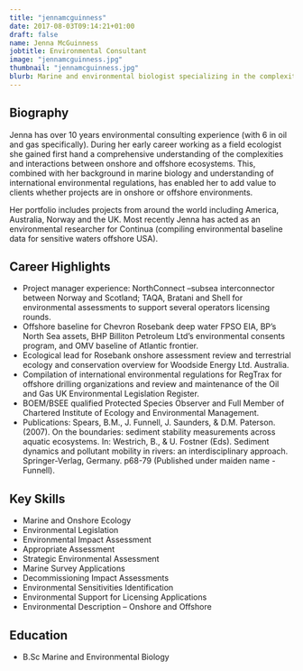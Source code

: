 ```yaml
---
title: "jennamcguinness"
date: 2017-08-03T09:14:21+01:00
draft: false
name: Jenna McGuinness
jobtitle: Environmental Consultant
image: "jennamcguinness.jpg"
thumbnail: "jennamcguinness.jpg"
blurb: Marine and environmental biologist specializing in the complexities and interactions between onshore and offshore ecosystems.
---
```


## Biography

<p>
    Jenna has over 10 years environmental consulting experience (with 6
    in oil and gas specifically). During her early career working as a field
    ecologist she gained first hand a comprehensive understanding of
    the complexities and interactions between onshore and offshore
    ecosystems. This, combined with her background in marine biology and
    understanding of international environmental regulations, has enabled
    her to add value to clients whether projects are in onshore or offshore
    environments.
</p>
<p>
    Her portfolio includes projects from around the world including America,
    Australia, Norway and the UK. Most recently Jenna has acted as an
    environmental researcher for Continua (compiling environmental
    baseline data for sensitive waters offshore USA).
</p>

## Career Highlights

* Project manager experience: NorthConnect –subsea interconnector
between Norway and Scotland; TAQA, Bratani and Shell for
environmental assessments to support several operators licensing
rounds.
* Offshore baseline for Chevron Rosebank deep water FPSO EIA, BP’s
North Sea assets, BHP Billiton Petroleum Ltd’s environmental consents
program, and OMV baseline of Atlantic frontier.
* Ecological lead for Rosebank onshore assessment review and
terrestrial ecology and conservation overview for Woodside Energy
Ltd. Australia.
* Compilation of international environmental regulations for RegTrax for
offshore drilling organizations and review and maintenance of the Oil
and Gas UK Environmental Legislation Register.
* BOEM/BSEE qualified Protected Species Observer and Full Member of
Chartered Institute of Ecology and Environmental Management.
* Publications: Spears, B.M., J. Funnell, J. Saunders, & D.M. Paterson.
(2007). On the boundaries: sediment stability measurements across
aquatic ecosystems. In: Westrich, B., & U. Fostner (Eds). Sediment
dynamics and pollutant mobility in rivers: an interdisciplinary approach.
Springer-Verlag, Germany. p68-79 (Published under maiden name
-Funnell).

<split>

## Key Skills

* Marine and Onshore Ecology
* Environmental Legislation
* Environmental Impact Assessment
* Appropriate Assessment
* Strategic Environmental Assessment
* Marine Survey Applications
* Decommissioning Impact Assessments
* Environmental Sensitivities Identification
* Environmental Support for Licensing Applications
* Environmental Description – Onshore and Offshore

## Education
* B.Sc Marine and Environmental Biology